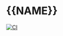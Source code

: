 # {{NAME}}

[![CI]({{GITHUB-URL}}/actions/workflows/CI.yml/badge.svg)]({{GITHUB-URL}}/actions/workflows/CI.yml)
<!-- TODO: Make CODECOV work -->
<!-- [![Coverage]({{CODECOV-URL}}/branch/main/graph/badge.svg)]({{CODECOV-URL}}) -->


